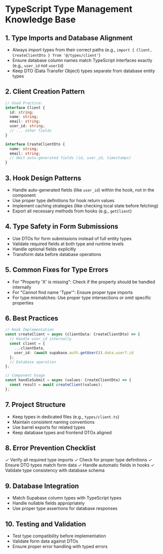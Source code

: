 # TypeScript Type Management Knowledge Base

## 1. Type Imports and Database Alignment
- Always import types from their correct paths (e.g., `import { Client, CreateClientDto } from '@/types/client'`)
- Ensure database column names match TypeScript interfaces exactly (e.g., `user_id` not `userId`)
- Keep DTO (Data Transfer Object) types separate from database entity types

## 2. Client Creation Pattern

```typescript
// Good Practice:
interface Client {
  id: string;
  name: string;
  email: string;
  user_id: string;
  // ... other fields
}

interface CreateClientDto {
  name: string;
  email: string;
  // Omit auto-generated fields (id, user_id, timestamps)
}
```

## 3. Hook Design Patterns
- Handle auto-generated fields (like `user_id`) within the hook, not in the component
- Use proper type definitions for hook return values
- Implement caching strategies (like checking local state before fetching)
- Export all necessary methods from hooks (e.g., `getClient`)

## 4. Type Safety in Form Submissions
- Use DTOs for form submissions instead of full entity types
- Validate required fields at both type and runtime levels
- Handle optional fields explicitly
- Transform data before database operations

## 5. Common Fixes for Type Errors
- For "Property 'X' is missing": Check if the property should be handled internally
- For "Cannot find name 'Type'": Ensure proper type imports
- For type mismatches: Use proper type intersections or omit specific properties

## 6. Best Practices

```typescript
// Hook Implementation
const createClient = async (clientData: CreateClientDto) => {
  // Handle user_id internally
  const client = {
    ...clientData,
    user_id: (await supabase.auth.getUser()).data.user?.id
  };
  // Database operation
};

// Component Usage
const handleSubmit = async (values: CreateClientDto) => {
  const result = await createClient(values);
};
```

## 7. Project Structure
- Keep types in dedicated files (e.g., `types/client.ts`)
- Maintain consistent naming conventions
- Use barrel exports for related types
- Keep database types and frontend DTOs aligned

## 8. Error Prevention Checklist
✓ Verify all required type imports
✓ Check for proper type definitions
✓ Ensure DTO types match form data
✓ Handle automatic fields in hooks
✓ Validate type consistency with database schema

## 9. Database Integration
- Match Supabase column types with TypeScript types
- Handle nullable fields appropriately
- Use proper type assertions for database responses

## 10. Testing and Validation
- Test type compatibility before implementation
- Validate form data against DTOs
- Ensure proper error handling with typed errors
